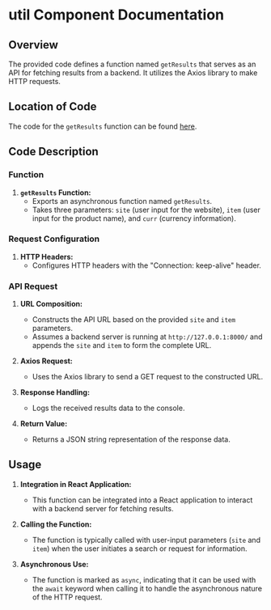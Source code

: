 # util Component Documentation

## Overview
The provided code defines a function named `getResults` that serves as an API for fetching results from a backend. It utilizes the Axios library to make HTTP requests.

## Location of Code
The code for the `getResults` function can be found [here](https://github.com/nainisha-b/slash/blob/main/client/src/util.js).

## Code Description

### Function
1. **`getResults` Function:**
   - Exports an asynchronous function named `getResults`.
   - Takes three parameters: `site` (user input for the website), `item` (user input for the product name), and `curr` (currency information).

### Request Configuration
1. **HTTP Headers:**
   - Configures HTTP headers with the "Connection: keep-alive" header.

### API Request
1. **URL Composition:**
   - Constructs the API URL based on the provided `site` and `item` parameters.
   - Assumes a backend server is running at `http://127.0.0.1:8000/` and appends the `site` and `item` to form the complete URL.

2. **Axios Request:**
   - Uses the Axios library to send a GET request to the constructed URL.

3. **Response Handling:**
   - Logs the received results data to the console.

4. **Return Value:**
   - Returns a JSON string representation of the response data.

## Usage
1. **Integration in React Application:**
   - This function can be integrated into a React application to interact with a backend server for fetching results.

2. **Calling the Function:**
   - The function is typically called with user-input parameters (`site` and `item`) when the user initiates a search or request for information.

3. **Asynchronous Use:**
   - The function is marked as `async`, indicating that it can be used with the `await` keyword when calling it to handle the asynchronous nature of the HTTP request.

